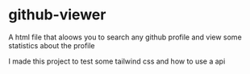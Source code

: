 # github-viewer
A html file that aloows you to search any github profile and view some statistics about the profile

I made this project to test some tailwind css and how to use a api 
